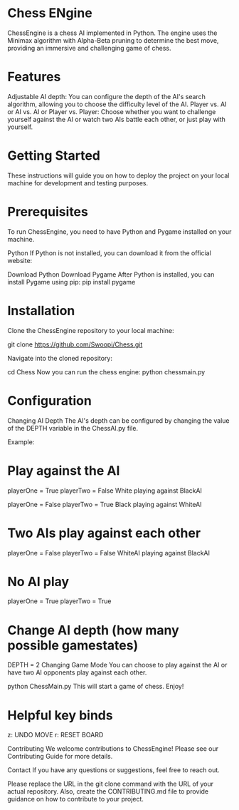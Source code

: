 
# Chess ENgine
ChessEngine is a chess AI implemented in Python. The engine uses the Minimax algorithm with Alpha-Beta pruning to determine the best move, providing an immersive and challenging game of chess.

# Features
Adjustable AI depth: You can configure the depth of the AI's search algorithm, allowing you to choose the difficulty level of the AI.
Player vs. AI or AI vs. AI or Player vs. Player: Choose whether you want to challenge yourself against the AI or watch two AIs battle each other, or just play with yourself.

# Getting Started
These instructions will guide you on how to deploy the project on your local machine for development and testing purposes.

# Prerequisites
To run ChessEngine, you need to have Python and Pygame installed on your machine.

Python
If Python is not installed, you can download it from the official website:

Download Python
Download Pygame
After Python is installed, you can install Pygame using pip:
pip install pygame



# Installation
Clone the ChessEngine repository to your local machine:

git clone https://github.com/Swoopi/Chess.git


Navigate into the cloned repository:

cd Chess
Now you can run the chess engine:
python chessmain.py

# Configuration


Changing AI Depth
The AI's depth can be configured by changing the value of the DEPTH variable in the ChessAI.py file.

Example:

# Play against the AI
playerOne = True
playerTwo = False
White playing against BlackAI

playerOne = False
playerTwo = True
Black playing against WhiteAI

# Two AIs play against each other
playerOne = False
playerTwo = False
WhiteAI playing against BlackAI

# No AI play
playerOne = True
playerTwo = True

# Change AI depth (how many possible gamestates)  
DEPTH = 2
Changing Game Mode
You can choose to play against the AI or have two AI opponents play against each other.


python ChessMain.py
This will start a game of chess. Enjoy!

 # Helpful key binds
 z: UNDO MOVE
 r: RESET BOARD
 

Contributing
We welcome contributions to ChessEngine! Please see our Contributing Guide for more details.

Contact
If you have any questions or suggestions, feel free to reach out.

Please replace the URL in the git clone command with the URL of your actual repository. Also, create the CONTRIBUTING.md file to provide guidance on how to contribute to your project.
